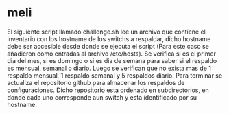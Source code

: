# meli

El siguiente script llamado challenge.sh lee un archivo que contiene el inventario con los hostname de los switchs a respaldar, dicho hostname debe ser accesible desde donde se ejecuta el script (Para este caso se añadieron como entradas al archivo /etc/hosts).
Se verifica si es el primer dia del mes, si es domingo o si es dia de semana para saber si el respaldo es mensual, semanal o diario.
Luego se verifican que no exista mas de 1 respaldo mensual, 1 respaldo semanal y 5 respaldos diario.
Para terminar se actualiza el repositorio github para almacenar los respaldos de configuraciones.
Dicho repositorio esta ordenado en subdirectorios, en donde cada uno corresponde aun switch y esta identificado por su hostname.
